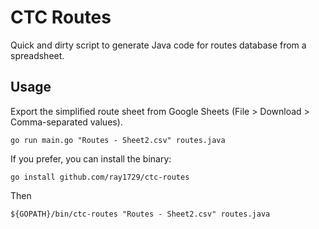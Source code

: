 # CTC Routes

Quick and dirty script to generate Java code for routes database from a spreadsheet.

## Usage

Export the simplified route sheet from Google Sheets (File > Download > Comma-separated values).

    go run main.go "Routes - Sheet2.csv" routes.java

If you prefer, you can install the binary:

    go install github.com/ray1729/ctc-routes
    
Then

    ${GOPATH}/bin/ctc-routes "Routes - Sheet2.csv" routes.java
